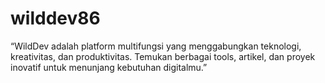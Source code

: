 # wilddev86
“WildDev adalah platform multifungsi yang menggabungkan teknologi, kreativitas, dan produktivitas. Temukan berbagai tools, artikel, dan proyek inovatif untuk menunjang kebutuhan digitalmu.”
